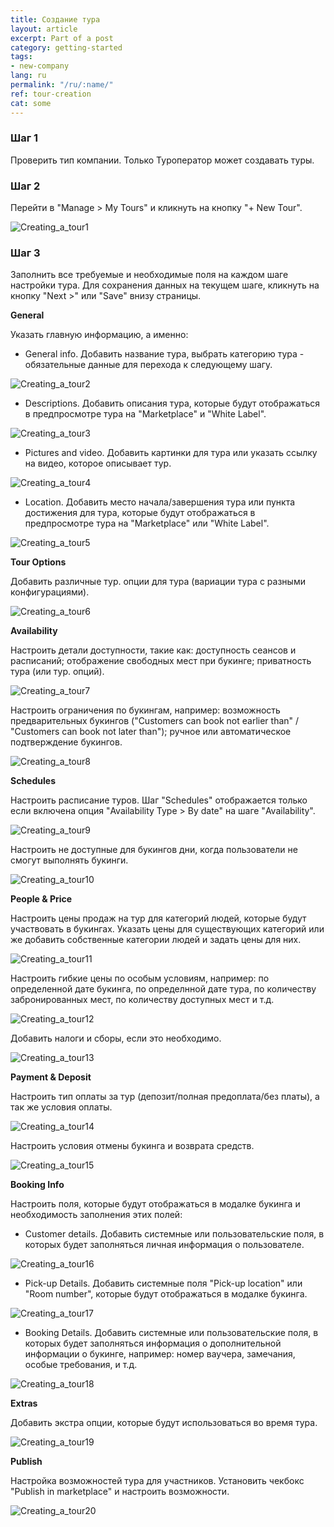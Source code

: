 ```yaml
---
title: Создание тура
layout: article
excerpt: Part of a post
category: getting-started
tags:
- new-company
lang: ru
permalink: "/ru/:name/"
ref: tour-creation
cat: some
---
```


### **Шаг 1**

Проверить тип компании. Только Туроператор может создавать туры.

### **Шаг 2**

Перейти в "Manage > My Tours" и кликнуть на кнопку "+ New Tour".

![Creating_a_tour1](/assets/images/creating_a_tour1.png)

### **Шаг 3**

Заполнить все требуемые и необходимые поля на каждом шаге настройки тура. Для сохранения данных на текущем шаге, кликнуть на кнопку "Next >" или "Save" внизу страницы.

**General**

Указать главную информацию, а именно:

- General info. Добавить названиe тура, выбрать категорию тура - обязательные данные для перехода к следующему шагу.

![Creating_a_tour2](/assets/images/creating_a_tour2.png)

- Descriptions. Добавить описания тура, которые будут отображаться в предпросмотре тура на "Marketplace" и "White Label".

![Creating_a_tour3](/assets/images/creating_a_tour3.png)

- Pictures and video. Добавить картинки для тура или указать ссылку на видео, которое описывает тур.

![Creating_a_tour4](/assets/images/creating_a_tour4.png)

- Location. Добавить место начала/завершения тура или пункта достижения для тура, которые будут отображаться в предпросмотре тура на "Marketplace" или "White Label".

![Creating_a_tour5](/assets/images/creating_a_tour5.png)

**Tour Options**

Добавить различные тур. опции для тура (вариации тура с разными конфигурациями).

![Creating_a_tour6](/assets/images/creating_a_tour6.png)

**Availability**

Настроить детали доступности, такие как: доступность сеансов и расписаний; отображение свободных мест при букинге; приватность тура (или тур. опций).

![Creating_a_tour7](/assets/images/creating_a_tour7.png)

Настроить ограничения по букингам, например: возможность предварительных букингов ("Customers can book not earlier than" / "Customers can book not later than"); ручное или автоматическое подтверждение букингов.

![Creating_a_tour8](/assets/images/creating_a_tour8.png)

**Schedules**

Настроить расписание туров. Шаг "Schedules" отображается только если включена опция "Availability Type > By date" на шаге "Availability".

![Creating_a_tour9](/assets/images/creating_a_tour9.png)

Настроить не доступные для букингов дни, когда пользователи не смогут выполнять букинги.

![Creating_a_tour10](/assets/images/creating_a_tour10.png)

**People & Price**

Настроить цены продаж на тур для категорий людей, которые будут участвовать в букингах. Указать цены для существующих категорий или же добавить собственные категории людей и задать цены для них.

![Creating_a_tour11](/assets/images/creating_a_tour11.png)

Настроить гибкие цены по особым условиям, например: по определенной дате букинга, по определнной дате тура, по количеству забронированных мест, по количеству доступных мест и т.д.

![Creating_a_tour12](/assets/images/creating_a_tour12.png)

Добавить налоги и сборы, если это необходимо.

![Creating_a_tour13](/assets/images/creating_a_tour13.png)

**Payment & Deposit**

Настроить тип оплаты за тур (депозит/полная предоплата/без платы), а так же условия оплаты.

![Creating_a_tour14](/assets/images/creating_a_tour14.png)

Настроить условия отмены букинга и возврата средств.

![Creating_a_tour15](/assets/images/creating_a_tour15.png)

**Booking Info**

Настроить поля, которые будут отображаться в модалке букинга и необходимость заполнения этих полей:

- Customer details. Добавить системные или пользовательские поля, в которых будет заполняться личная информация о пользователе.

![Creating_a_tour16](/assets/images/creating_a_tour16.png)

- Pick-up Details. Добавить системные поля "Pick-up location" или "Room number", которые будут отображаться в модалке букинга.

![Creating_a_tour17](/assets/images/creating_a_tour17.png)

- Booking Details. Добавить системные или пользовательские поля, в которых будет заполняться информация о дополнительной информации о букинге, например: номер ваучера, замечания, особые требования, и т.д.

![Creating_a_tour18](/assets/images/creating_a_tour18.png)

**Extras**

Добавить экстра опции, которые будут использоваться во время тура.

![Creating_a_tour19](/assets/images/creating_a_tour19.png)

**Publish**

Настройка возможностей тура для участников. Установить чекбокс "Publish in marketplace" и настроить возможности.

![Creating_a_tour20](/assets/images/creating_a_tour20.png)


